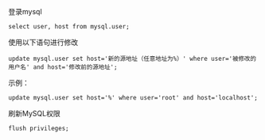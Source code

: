 登录mysql

```
select user, host from mysql.user;
```

使用以下语句进行修改

```
update mysql.user set host='新的源地址（任意地址为%）' where user='被修改的用户名' and host='修改前的源地址';
```

示例：

```
update mysql.user set host='%' where user='root' and host='localhost';
```

刷新MySQL权限

```
flush privileges;
```

